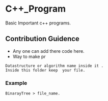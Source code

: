 # C++_Program
Basic Important c++ programs.

## Contribution Guidence

* Any one can add there code here.
* Way to make pr 

```
Datastructure or algorithm name inside it .
Inside this folder keep  your file.

```

### Example
```
BinarayTree > file_name.

```

